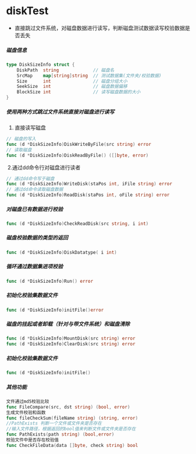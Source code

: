 

# diskTest

- 直接跳过文件系统，对磁盘数据进行读写，判断磁盘测试数据读写校验数据是否丢失

##### 磁盘信息

```go
type DiskSizeInfo struct {
	DiskPath  string             // 磁盘名
	SrcMap    map[string]string  // 测试数据集(文件夹/校验数据)
	Size      int                // 磁盘分组大小
	SeekSize  int				 // 磁盘数据偏移
	BlockSize int                // 读写磁盘数据的大小
}
```

##### 使用两种方式跳过文件系统直接对磁盘进行读写

1. 直接读写磁盘

```go
// 磁盘的写入
func (d *DiskSizeInfo)DiskWriteByFile(src string) error
// 读取磁盘
func (d *DiskSizeInfo)DiskReadByFile() ([]byte, error)
```

​	2.通过dd命令行对磁盘进行读者

```go
// 通过dd命令写于磁盘
func (d *DiskSizeInfo)WriteDisk(staPos int, iFile string) error 
// 通过dd命令读取磁盘数据
func (d *DiskSizeInfo)ReadDisk(staPos int, oFile string) error
```

##### 对磁盘已有数据进行校验

```go
func (d *DiskSizeInfo)CheckReadDisk(src string, i int)
```

##### 磁盘校验数据的类型的返回

```go
func (d *DiskSizeInfo)DiskDatatype( i int) 
```

##### 循环通过数据集进项校验

```go
func (d *DiskSizeInfo)Run() error 
```

##### 初始化校验集数据文件

```go
func (d *DiskSizeInfo)initFile()error
```

##### 磁盘的挂起或者卸载（针对与带文件系统）和磁盘清除

```go
func (d *DiskSizeInfo)MountDisk(src string) error
func (d *DiskSizeInfo)ClearDisk(src string) error 
```

##### 初始化校验集数据文件

```go
func (d *DiskSizeInfo)initFile()
```

##### 其他功能

```go
文件通过md5校验比较
func FileCompare(src, dst string) (bool, error)
生成文件校验和函数
func fileCheckSum(fileName string) (string, error)
//PathExists 判断一个文件或文件夹是否存在
//输入文件路径，根据返回的bool值来判断文件或文件夹是否存在
func PathExists(path string) (bool,error)
校验文件中是否存在校验值
func CheckFileData(data []byte, check string) bool
```
